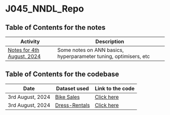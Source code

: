 # J045_NNDL_Repo

## Table of Contents for the notes

| Activity                                                     | Description                                                      |
| ------------------------------------------------------------ | ---------------------------------------------------------------- |
| [Notes for 4th August, 2024](Notes\Discussion_04_08_2024.MD) | Some notes on ANN basics, hyperparameter tuning, optimisers, etc |

## Table of Contents for the codebase

| Date             | Dataset used                                                                                       | Link to the code                      |
| ---------------- | -------------------------------------------------------------------------------------------------- | ------------------------------------- |
| 3rd August, 2024 | [Bike Sales](https://www.kaggle.com/datasets/kristianbarnsley/peer-to-peer-dress-rental-prices)    | [Click here](Bike-Sales/code.ipynb)   |
| 3rd August, 2024 | [Dress-Rentals](https://www.kaggle.com/datasets/kristianbarnsley/peer-to-peer-dress-rental-prices) | [Click here](Dress-Rental/code.ipynb) |
